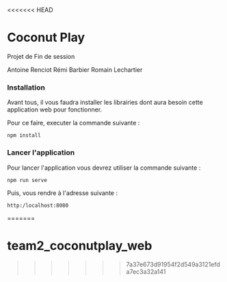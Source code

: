 <<<<<<< HEAD
# Coconut Play

Projet de Fin de session

Antoine Renciot
Rémi Barbier
Romain Lechartier

### Installation

Avant tous, il vous faudra installer les librairies dont aura besoin cette application web pour fonctionner.

Pour ce faire, executer la commande suivante :

```
npm install
```

### Lancer l'application

Pour lancer l'application vous devrez utiliser la commande suivante :

```
npm run serve
```

Puis, vous rendre à l'adresse suivante :

```
http:/localhost:8080
```
=======
# team2_coconutplay_web

>>>>>>> 7a37e673d91954f2d549a3121efda7ec3a32a141
